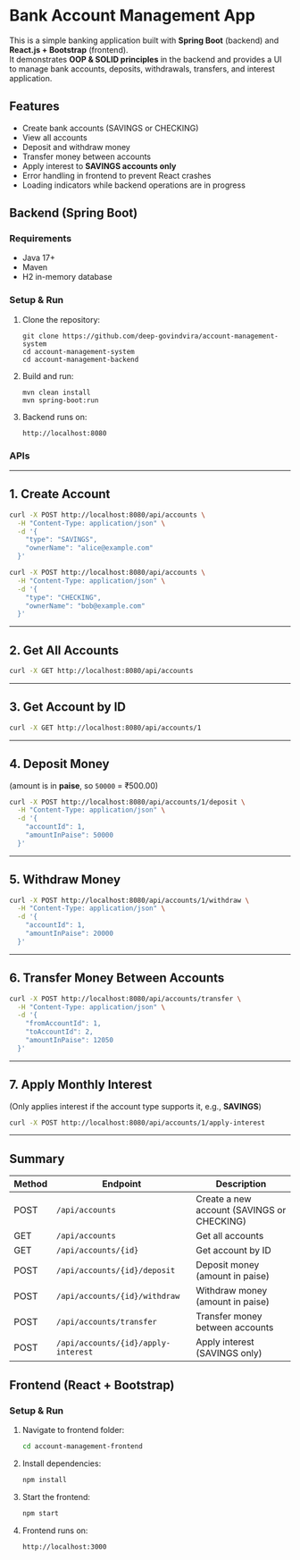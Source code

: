 # Bank Account Management App

This is a simple banking application built with **Spring Boot** (backend) and **React.js + Bootstrap** (frontend).  
It demonstrates **OOP & SOLID principles** in the backend and provides a UI to manage bank accounts, deposits, withdrawals, transfers, and interest application.

## Features

- Create bank accounts (SAVINGS or CHECKING)
- View all accounts
- Deposit and withdraw money
- Transfer money between accounts
- Apply interest to **SAVINGS accounts only**
- Error handling in frontend to prevent React crashes
- Loading indicators while backend operations are in progress

## Backend (Spring Boot)

### Requirements

- Java 17+
- Maven
- H2 in-memory database

### Setup & Run

1. Clone the repository:
   ```
   git clone https://github.com/deep-govindvira/account-management-system
   cd account-management-system
   cd account-management-backend
   ```

2. Build and run:
   ```
   mvn clean install
   mvn spring-boot:run
   ```

3. Backend runs on:
   ```
   http://localhost:8080
   ```

### APIs
---

## **1. Create Account**

```bash
curl -X POST http://localhost:8080/api/accounts \
  -H "Content-Type: application/json" \
  -d '{
    "type": "SAVINGS",
    "ownerName": "alice@example.com"
  }'

curl -X POST http://localhost:8080/api/accounts \
  -H "Content-Type: application/json" \
  -d '{
    "type": "CHECKING",
    "ownerName": "bob@example.com"
  }'
```

---

## **2. Get All Accounts**

```bash
curl -X GET http://localhost:8080/api/accounts
```

---

## **3. Get Account by ID**

```bash
curl -X GET http://localhost:8080/api/accounts/1
```

---

## **4. Deposit Money**

(amount is in **paise**, so `50000` = ₹500.00)

```bash
curl -X POST http://localhost:8080/api/accounts/1/deposit \
  -H "Content-Type: application/json" \
  -d '{
    "accountId": 1,
    "amountInPaise": 50000
  }'
```

---

## **5. Withdraw Money**

```bash
curl -X POST http://localhost:8080/api/accounts/1/withdraw \
  -H "Content-Type: application/json" \
  -d '{
    "accountId": 1,
    "amountInPaise": 20000
  }'
```

---

## **6. Transfer Money Between Accounts**

```bash
curl -X POST http://localhost:8080/api/accounts/transfer \
  -H "Content-Type: application/json" \
  -d '{
    "fromAccountId": 1,
    "toAccountId": 2,
    "amountInPaise": 12050
  }'
```

---

## **7. Apply Monthly Interest**

(Only applies interest if the account type supports it, e.g., **SAVINGS**)

```bash
curl -X POST http://localhost:8080/api/accounts/1/apply-interest
```

---

## Summary

| Method | Endpoint                            | Description                                |
| ------ | ----------------------------------- | ------------------------------------------ |
| POST   | `/api/accounts`                     | Create a new account (SAVINGS or CHECKING) |
| GET    | `/api/accounts`                     | Get all accounts                           |
| GET    | `/api/accounts/{id}`                | Get account by ID                          |
| POST   | `/api/accounts/{id}/deposit`        | Deposit money (amount in paise)            |
| POST   | `/api/accounts/{id}/withdraw`       | Withdraw money (amount in paise)           |
| POST   | `/api/accounts/transfer`            | Transfer money between accounts            |
| POST   | `/api/accounts/{id}/apply-interest` | Apply interest (SAVINGS only)              |

## Frontend (React + Bootstrap)

### Setup & Run

1. Navigate to frontend folder:

   ```bash
   cd account-management-frontend
   ```

2. Install dependencies:

   ```bash
   npm install
   ```

3. Start the frontend:

   ```bash
   npm start
   ```

4. Frontend runs on:

   ```
   http://localhost:3000
   ```
